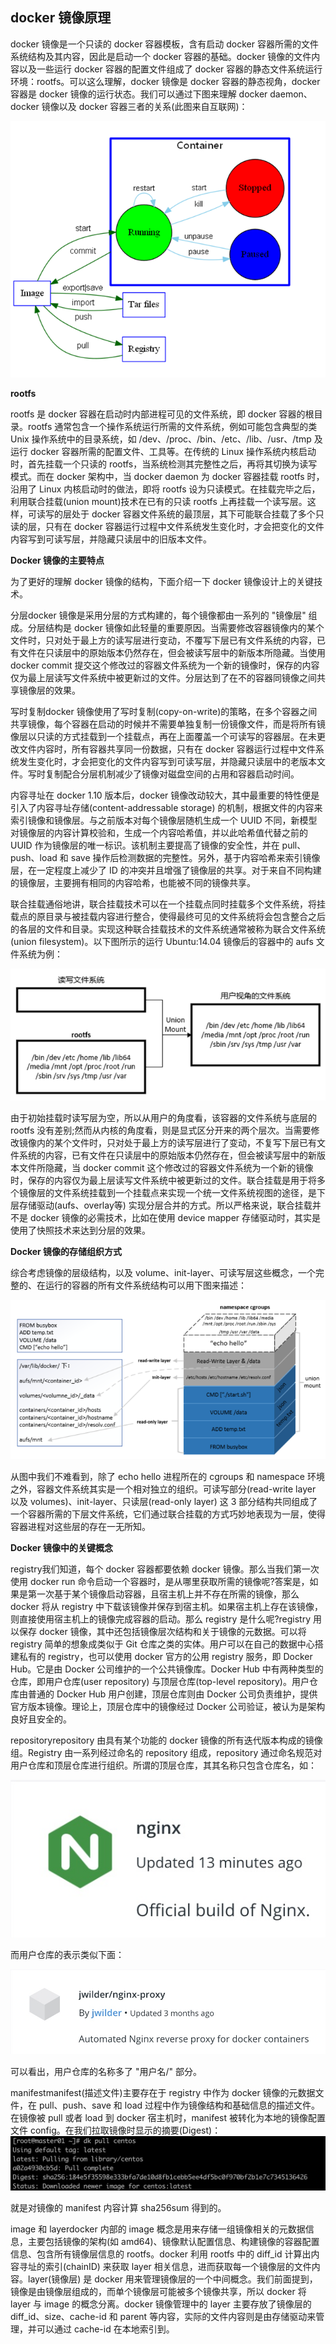 ## docker 镜像原理

docker 镜像是一个只读的 docker 容器模板，含有启动 docker 容器所需的文件系统结构及其内容，因此是启动一个 docker 容器的基础。docker 镜像的文件内容以及一些运行 docker 容器的配置文件组成了 docker 容器的静态文件系统运行环境：rootfs。可以这么理解，docker 镜像是 docker 容器的静态视角，docker 容器是 docker 镜像的运行状态。我们可以通过下图来理解 docker daemon、docker 镜像以及 docker 容器三者的关系\(此图来自互联网\)：

![](/assets/image-container-releationship.png)



**rootfs**

rootfs 是 docker 容器在启动时内部进程可见的文件系统，即 docker 容器的根目录。rootfs 通常包含一个操作系统运行所需的文件系统，例如可能包含典型的类 Unix 操作系统中的目录系统，如 /dev、/proc、/bin、/etc、/lib、/usr、/tmp 及运行 docker 容器所需的配置文件、工具等。在传统的 Linux 操作系统内核启动时，首先挂载一个只读的 rootfs，当系统检测其完整性之后，再将其切换为读写模式。而在 docker 架构中，当 docker daemon 为 docker 容器挂载 rootfs 时，沿用了 Linux 内核启动时的做法，即将 rootfs 设为只读模式。在挂载完毕之后，利用联合挂载\(union mount\)技术在已有的只读 rootfs 上再挂载一个读写层。这样，可读写的层处于 docker 容器文件系统的最顶层，其下可能联合挂载了多个只读的层，只有在 docker 容器运行过程中文件系统发生变化时，才会把变化的文件内容写到可读写层，并隐藏只读层中的旧版本文件。

**Docker 镜像的主要特点**

为了更好的理解 docker 镜像的结构，下面介绍一下 docker 镜像设计上的关键技术。

分层docker 镜像是采用分层的方式构建的，每个镜像都由一系列的 "镜像层" 组成。分层结构是 docker 镜像如此轻量的重要原因。当需要修改容器镜像内的某个文件时，只对处于最上方的读写层进行变动，不覆写下层已有文件系统的内容，已有文件在只读层中的原始版本仍然存在，但会被读写层中的新版本所隐藏。当使用 docker commit 提交这个修改过的容器文件系统为一个新的镜像时，保存的内容仅为最上层读写文件系统中被更新过的文件。分层达到了在不的容器同镜像之间共享镜像层的效果。

写时复制docker 镜像使用了写时复制\(copy-on-write\)的策略，在多个容器之间共享镜像，每个容器在启动的时候并不需要单独复制一份镜像文件，而是将所有镜像层以只读的方式挂载到一个挂载点，再在上面覆盖一个可读写的容器层。在未更改文件内容时，所有容器共享同一份数据，只有在 docker 容器运行过程中文件系统发生变化时，才会把变化的文件内容写到可读写层，并隐藏只读层中的老版本文件。写时复制配合分层机制减少了镜像对磁盘空间的占用和容器启动时间。

内容寻址在 docker 1.10 版本后，docker 镜像改动较大，其中最重要的特性便是引入了内容寻址存储\(content-addressable storage\) 的机制，根据文件的内容来索引镜像和镜像层。与之前版本对每个镜像层随机生成一个 UUID 不同，新模型对镜像层的内容计算校验和，生成一个内容哈希值，并以此哈希值代替之前的 UUID 作为镜像层的唯一标识。该机制主要提高了镜像的安全性，并在 pull、push、load 和 save 操作后检测数据的完整性。另外，基于内容哈希来索引镜像层，在一定程度上减少了 ID 的冲突并且增强了镜像层的共享。对于来自不同构建的镜像层，主要拥有相同的内容哈希，也能被不同的镜像共享。

联合挂载通俗地讲，联合挂载技术可以在一个挂载点同时挂载多个文件系统，将挂载点的原目录与被挂载内容进行整合，使得最终可见的文件系统将会包含整合之后的各层的文件和目录。实现这种联合挂载技术的文件系统通常被称为联合文件系统\(union filesystem\)。以下图所示的运行 Ubuntu:14.04 镜像后的容器中的 aufs 文件系统为例：

![](/assets/image-theory-2.png)

由于初始挂载时读写层为空，所以从用户的角度看，该容器的文件系统与底层的 rootfs 没有差别;然而从内核的角度看，则是显式区分开来的两个层次。当需要修改镜像内的某个文件时，只对处于最上方的读写层进行了变动，不复写下层已有文件系统的内容，已有文件在只读层中的原始版本仍然存在，但会被读写层中的新版本文件所隐藏，当 docker commit 这个修改过的容器文件系统为一个新的镜像时，保存的内容仅为最上层读写文件系统中被更新过的文件。联合挂载是用于将多个镜像层的文件系统挂载到一个挂载点来实现一个统一文件系统视图的途径，是下层存储驱动\(aufs、overlay等\) 实现分层合并的方式。所以严格来说，联合挂载并不是 docker 镜像的必需技术，比如在使用 device mapper 存储驱动时，其实是使用了快照技术来达到分层的效果。

**Docker 镜像的存储组织方式**

综合考虑镜像的层级结构，以及 volume、init-layer、可读写层这些概念，一个完整的、在运行的容器的所有文件系统结构可以用下图来描述：

![](/assets/image-theory-3.png)

从图中我们不难看到，除了 echo hello 进程所在的 cgroups 和 namespace 环境之外，容器文件系统其实是一个相对独立的组织。可读写部分\(read-write layer 以及 volumes\)、init-layer、只读层\(read-only layer\) 这 3 部分结构共同组成了一个容器所需的下层文件系统，它们通过联合挂载的方式巧妙地表现为一层，使得容器进程对这些层的存在一无所知。

**Docker 镜像中的关键概念**

registry我们知道，每个 docker 容器都要依赖 docker 镜像。那么当我们第一次使用 docker run 命令启动一个容器时，是从哪里获取所需的镜像呢?答案是，如果是第一次基于某个镜像启动容器，且宿主机上并不存在所需的镜像，那么 docker 将从 registry 中下载该镜像并保存到宿主机。如果宿主机上存在该镜像，则直接使用宿主机上的镜像完成容器的启动。那么 registry 是什么呢?registry 用以保存 docker 镜像，其中还包括镜像层次结构和关于镜像的元数据。可以将 registry 简单的想象成类似于 Git 仓库之类的实体。用户可以在自己的数据中心搭建私有的 registry，也可以使用 docker 官方的公用 registry 服务，即 Docker Hub。它是由 Docker 公司维护的一个公共镜像库。Docker Hub 中有两种类型的仓库，即用户仓库\(user repository\) 与顶层仓库\(top-level repository\)。用户仓库由普通的 Docker Hub 用户创建，顶层仓库则由 Docker 公司负责维护，提供官方版本镜像。理论上，顶层仓库中的镜像经过 Docker 公司验证，被认为是架构良好且安全的。

repositoryrepository 由具有某个功能的 docker 镜像的所有迭代版本构成的镜像组。Registry 由一系列经过命名的 repository 组成，repository 通过命名规范对用户仓库和顶层仓库进行组织。所谓的顶层仓库，其其名称只包含仓库名，如：

![](/assets/image-theory-4.jpg)

而用户仓库的表示类似下面：

![](/assets/image-theory-5.jpg)

可以看出，用户仓库的名称多了 "用户名/" 部分。

manifestmanifest\(描述文件\)主要存在于 registry 中作为 docker 镜像的元数据文件，在 pull、push、save 和 load 过程中作为镜像结构和基础信息的描述文件。在镜像被 pull 或者 load 到 docker 宿主机时，manifest 被转化为本地的镜像配置文件 config。在我们拉取镜像时显示的摘要\(Digest\)：![](/assets/image-theory-6.jpg)

就是对镜像的 manifest 内容计算 sha256sum 得到的。

image 和 layerdocker 内部的 image 概念是用来存储一组镜像相关的元数据信息，主要包括镜像的架构\(如 amd64\)、镜像默认配置信息、构建镜像的容器配置信息、包含所有镜像层信息的 rootfs。docker 利用 rootfs 中的 diff\_id 计算出内容寻址的索引\(chainID\) 来获取 layer 相关信息，进而获取每一个镜像层的文件内容。layer\(镜像层\) 是 docker 用来管理镜像层的一个中间概念。我们前面提到，镜像是由镜像层组成的，而单个镜像层可能被多个镜像共享，所以 docker 将 layer 与 image 的概念分离。docker 镜像管理中的 layer 主要存放了镜像层的 diff\_id、size、cache-id 和 parent 等内容，实际的文件内容则是由存储驱动来管理，并可以通过 cache-id 在本地索引到。


